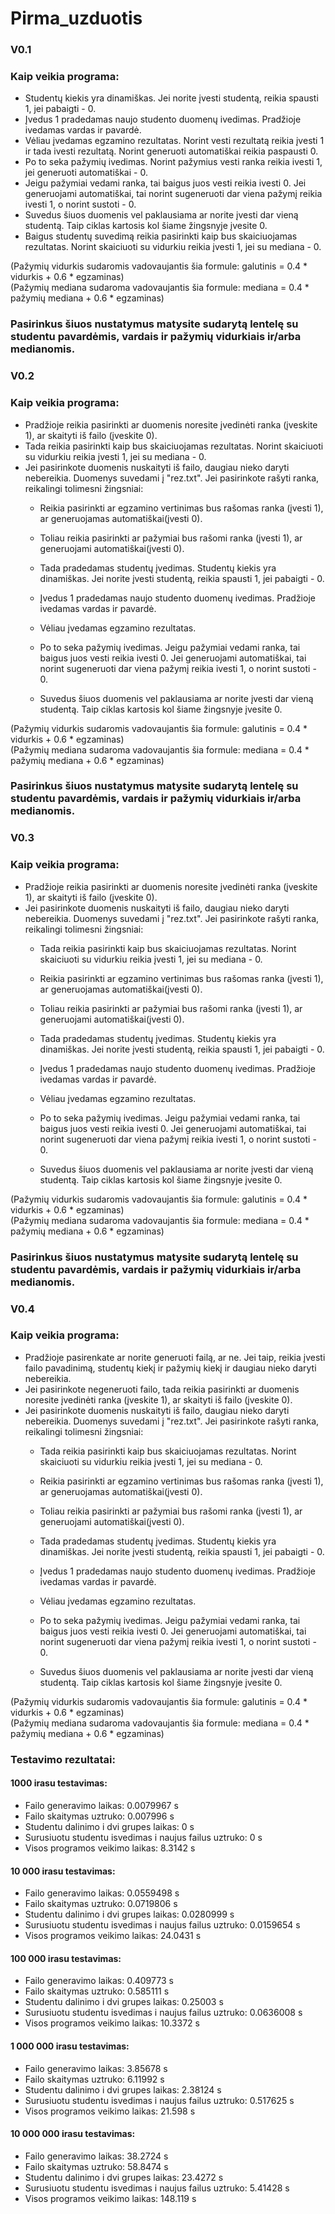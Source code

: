 # Pirma_uzduotis

### V0.1
### Kaip veikia programa:<br>
- Studentų kiekis yra dinamiškas. Jei norite įvesti studentą, reikia spausti 1, jei pabaigti - 0. <br>
- Įvedus 1 pradedamas naujo studento duomenų ivedimas. Pradžioje ivedamas vardas ir pavardė.
- Vėliau įvedamas egzamino rezultatas. Norint vesti rezultatą reikia įvesti 1 ir tada ivesti rezultatą. Norint generuoti automatiškai reikia paspausti 0. <br>
- Po to seka pažymių ivedimas. Norint pažymius vesti ranka reikia ivesti 1, jei generuoti automatiškai - 0. <br>
- Jeigu pažymiai vedami ranka, tai baigus juos vesti reikia ivesti 0. Jei generuojami automatiškai, tai norint sugeneruoti dar viena pažymį reikia ivesti 1, o norint sustoti - 0.<br>
- Suvedus šiuos duomenis vel paklausiama ar norite įvesti dar vieną studentą. Taip ciklas kartosis kol šiame žingsnyje įvesite 0.
- Baigus studentų suvedimą reikia pasirinkti kaip bus skaiciuojamas rezultatas. Norint skaiciuoti su vidurkiu reikia įvesti 1, jei su mediana - 0. <br>

(Pažymių vidurkis sudaromis vadovaujantis šia formule: galutinis = 0.4 * vidurkis + 0.6 * egzaminas)<br>
(Pažymių mediana sudaroma vadovaujantis šia formule: mediana = 0.4 * pažymių mediana + 0.6 * egzaminas)<br>

### Pasirinkus šiuos nustatymus matysite sudarytą lentelę su studentu pavardėmis, vardais ir pažymių vidurkiais ir/arba medianomis.

### V0.2
### Kaip veikia programa:<br>
- Pradžioje reikia pasirinkti ar duomenis noresite įvedinėti ranka (įveskite 1), ar skaityti iš failo (įveskite 0).
- Tada reikia pasirinkti kaip bus skaiciuojamas rezultatas. Norint skaiciuoti su vidurkiu reikia įvesti 1, jei su mediana - 0. <br>
- Jei pasirinkote duomenis nuskaityti iš failo, daugiau nieko daryti nebereikia. Duomenys suvedami į "rez.txt". Jei pasirinkote rašyti ranka, reikalingi tolimesni žingsniai:
  - Reikia pasirinkti ar egzamino vertinimas bus rašomas ranka (įvesti 1), ar generuojamas automatiškai(įvesti 0).
  - Toliau reikia pasirinkti ar pažymiai bus rašomi ranka (įvesti 1), ar generuojami automatiškai(įvesti 0).
  - Tada pradedamas studentų įvedimas. Studentų kiekis yra dinamiškas. Jei norite įvesti studentą, reikia spausti 1, jei pabaigti - 0. <br>
  - Įvedus 1 pradedamas naujo studento duomenų ivedimas. Pradžioje ivedamas vardas ir pavardė.
  - Vėliau įvedamas egzamino rezultatas.<br>
  - Po to seka pažymių ivedimas. Jeigu pažymiai vedami ranka, tai baigus juos vesti reikia ivesti 0. Jei generuojami automatiškai, tai norint sugeneruoti dar viena pažymį reikia   ivesti 1, o norint sustoti - 0.<br>

  - Suvedus šiuos duomenis vel paklausiama ar norite įvesti dar vieną studentą. Taip ciklas kartosis kol šiame žingsnyje įvesite 0.


(Pažymių vidurkis sudaromis vadovaujantis šia formule: galutinis = 0.4 * vidurkis + 0.6 * egzaminas)<br>
(Pažymių mediana sudaroma vadovaujantis šia formule: mediana = 0.4 * pažymių mediana + 0.6 * egzaminas)<br>

### Pasirinkus šiuos nustatymus matysite sudarytą lentelę su studentu pavardėmis, vardais ir pažymių vidurkiais ir/arba medianomis.

### V0.3
### Kaip veikia programa:<br>
- Pradžioje reikia pasirinkti ar duomenis noresite įvedinėti ranka (įveskite 1), ar skaityti iš failo (įveskite 0).
- Jei pasirinkote duomenis nuskaityti iš failo, daugiau nieko daryti nebereikia. Duomenys suvedami į "rez.txt". Jei pasirinkote rašyti ranka, reikalingi tolimesni žingsniai:
  - Tada reikia pasirinkti kaip bus skaiciuojamas rezultatas. Norint skaiciuoti su vidurkiu reikia įvesti 1, jei su mediana - 0. <br>
  - Reikia pasirinkti ar egzamino vertinimas bus rašomas ranka (įvesti 1), ar generuojamas automatiškai(įvesti 0).
  - Toliau reikia pasirinkti ar pažymiai bus rašomi ranka (įvesti 1), ar generuojami automatiškai(įvesti 0).
  - Tada pradedamas studentų įvedimas. Studentų kiekis yra dinamiškas. Jei norite įvesti studentą, reikia spausti 1, jei pabaigti - 0. <br>
  - Įvedus 1 pradedamas naujo studento duomenų ivedimas. Pradžioje ivedamas vardas ir pavardė.
  - Vėliau įvedamas egzamino rezultatas.<br>
  - Po to seka pažymių ivedimas. Jeigu pažymiai vedami ranka, tai baigus juos vesti reikia ivesti 0. Jei generuojami automatiškai, tai norint sugeneruoti dar viena pažymį reikia   ivesti 1, o norint sustoti - 0.<br>

  - Suvedus šiuos duomenis vel paklausiama ar norite įvesti dar vieną studentą. Taip ciklas kartosis kol šiame žingsnyje įvesite 0.


(Pažymių vidurkis sudaromis vadovaujantis šia formule: galutinis = 0.4 * vidurkis + 0.6 * egzaminas)<br>
(Pažymių mediana sudaroma vadovaujantis šia formule: mediana = 0.4 * pažymių mediana + 0.6 * egzaminas)<br>

### Pasirinkus šiuos nustatymus matysite sudarytą lentelę su studentu pavardėmis, vardais ir pažymių vidurkiais ir/arba medianomis.

### V0.4
### Kaip veikia programa:<br>
- Pradžioje pasirenkate ar norite generuoti failą, ar ne. Jei taip, reikia įvesti failo pavadinimą, studentų kiekį ir pažymių kiekį ir daugiau nieko daryti nebereikia.
- Jei pasirinkote negeneruoti failo, tada reikia pasirinkti ar duomenis noresite įvedinėti ranka (įveskite 1), ar skaityti iš failo (įveskite 0).
- Jei pasirinkote duomenis nuskaityti iš failo, daugiau nieko daryti nebereikia. Duomenys suvedami į "rez.txt". Jei pasirinkote rašyti ranka, reikalingi tolimesni žingsniai:
  - Tada reikia pasirinkti kaip bus skaiciuojamas rezultatas. Norint skaiciuoti su vidurkiu reikia įvesti 1, jei su mediana - 0. <br>
  - Reikia pasirinkti ar egzamino vertinimas bus rašomas ranka (įvesti 1), ar generuojamas automatiškai(įvesti 0).
  - Toliau reikia pasirinkti ar pažymiai bus rašomi ranka (įvesti 1), ar generuojami automatiškai(įvesti 0).
  - Tada pradedamas studentų įvedimas. Studentų kiekis yra dinamiškas. Jei norite įvesti studentą, reikia spausti 1, jei pabaigti - 0. <br>
  - Įvedus 1 pradedamas naujo studento duomenų ivedimas. Pradžioje ivedamas vardas ir pavardė.
  - Vėliau įvedamas egzamino rezultatas.<br>
  - Po to seka pažymių ivedimas. Jeigu pažymiai vedami ranka, tai baigus juos vesti reikia ivesti 0. Jei generuojami automatiškai, tai norint sugeneruoti dar viena pažymį reikia   ivesti 1, o norint sustoti - 0.<br>

  - Suvedus šiuos duomenis vel paklausiama ar norite įvesti dar vieną studentą. Taip ciklas kartosis kol šiame žingsnyje įvesite 0.


(Pažymių vidurkis sudaromis vadovaujantis šia formule: galutinis = 0.4 * vidurkis + 0.6 * egzaminas)<br>
(Pažymių mediana sudaroma vadovaujantis šia formule: mediana = 0.4 * pažymių mediana + 0.6 * egzaminas)<br>

### Testavimo rezultatai:<br>
#### 1000 irasu testavimas:<br>
 - Failo generavimo laikas: 0.0079967 s
 - Failo skaitymas uztruko: 0.007996 s
 - Studentu dalinimo i dvi grupes laikas: 0 s
 - Surusiuotu studentu isvedimas i naujus failus uztruko: 0 s
 - Visos programos veikimo laikas: 8.3142 s<br>
#### 10 000 irasu testavimas:<br>
- Failo generavimo laikas: 0.0559498 s
- Failo skaitymas uztruko: 0.0719806 s
- Studentu dalinimo i dvi grupes laikas: 0.0280999 s
- Surusiuotu studentu isvedimas i naujus failus uztruko: 0.0159654 s
- Visos programos veikimo laikas: 24.0431 s<br>
#### 100 000 irasu testavimas:<br>
- Failo generavimo laikas: 0.409773 s
- Failo skaitymas uztruko: 0.585111 s
- Studentu dalinimo i dvi grupes laikas: 0.25003 s
- Surusiuotu studentu isvedimas i naujus failus uztruko: 0.0636008 s
- Visos programos veikimo laikas: 10.3372 s<br>
#### 1 000 000 irasu testavimas:<br>
- Failo generavimo laikas: 3.85678 s
- Failo skaitymas uztruko: 6.11992 s
- Studentu dalinimo i dvi grupes laikas: 2.38124 s
- Surusiuotu studentu isvedimas i naujus failus uztruko: 0.517625 s
- Visos programos veikimo laikas: 21.598 s<br>
#### 10 000 000 irasu testavimas:<br>
- Failo generavimo laikas: 38.2724 s
- Failo skaitymas uztruko: 58.8474 s
- Studentu dalinimo i dvi grupes laikas: 23.4272 s
- Surusiuotu studentu isvedimas i naujus failus uztruko: 5.41428 s
- Visos programos veikimo laikas: 148.119 s